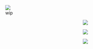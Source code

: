 ![](https://komarev.com/ghpvc/?username=ranpos&color=dedede) <br> wip

<p align="center">
<img src="https://files.catbox.moe/uuwerr.png"/>
</p>


<p align="center">
<img src="https://files.catbox.moe/9hdndd.png"/>
</p>

<p align="center">
<img src="https://files.catbox.moe/f9jlyt.png"/>
</p>
